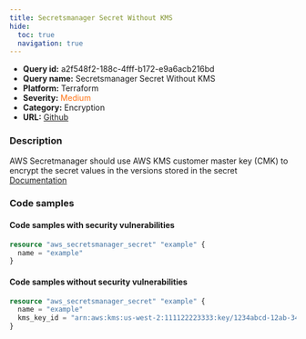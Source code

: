 ```yaml
---
title: Secretsmanager Secret Without KMS
hide:
  toc: true
  navigation: true
---
```


<style>
  .highlight .hll {
    background-color: #ff171742;
  }
  .md-content {
    max-width: 1100px;
    margin: 0 auto;
  }
</style>

-   **Query id:** a2f548f2-188c-4fff-b172-e9a6acb216bd
-   **Query name:** Secretsmanager Secret Without KMS
-   **Platform:** Terraform
-   **Severity:** <span style="color:#ff7213">Medium</span>
-   **Category:** Encryption
-   **URL:** [Github](https://github.com/Checkmarx/kics/tree/master/assets/queries/terraform/aws/secretsmanager_secret_without_kms)

### Description
AWS Secretmanager should use AWS KMS customer master key (CMK) to encrypt the secret values in the versions stored in the secret<br>
[Documentation](https://registry.terraform.io/providers/hashicorp/aws/latest/docs/resources/secretsmanager_secret#kms_key_id)

### Code samples
#### Code samples with security vulnerabilities
```tf title="Positive test num. 1 - tf file" hl_lines="1"
resource "aws_secretsmanager_secret" "example" {
  name = "example"
}

```


#### Code samples without security vulnerabilities
```tf title="Negative test num. 1 - tf file"
resource "aws_secretsmanager_secret" "example" {
  name = "example"
  kms_key_id = "arn:aws:kms:us-west-2:111122223333:key/1234abcd-12ab-34cd-56ef-1234567890ab"
}

```
